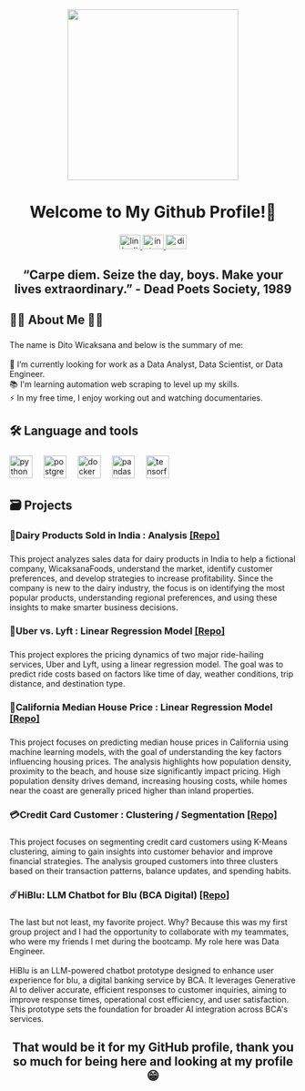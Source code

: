 <div align="center">
  <img height="300" src="https://i.giphy.com/media/v1.Y2lkPTc5MGI3NjExNTUzeWRhNjR2MGRleWxqYWp1bDJ4aXU2NWppcjIzY2loaTljZ21tdCZlcD12MV9pbnRlcm5hbF9naWZfYnlfaWQmY3Q9Zw/xTiIzJSKB4l7xTouE8/giphy.gif"  />
</div>

###

<h1 align="center">Welcome to My Github Profile!🚀</h1>

###

<div align="center">
  <a href="https://www.linkedin.com/in/dito-wicaksana-prasetya-b112ba304/" target="_blank">
  <img src="https://raw.githubusercontent.com/maurodesouza/profile-readme-generator/master/src/assets/icons/social/linkedin/default.svg" width="37" height="25" alt="linkedin logo"  />
  </a>
  <a href="https://www.instagram.com/ditoowp/?hl=en" target="_blank">
    <img src="https://raw.githubusercontent.com/maurodesouza/profile-readme-generator/master/src/assets/icons/social/instagram/default.svg" width="37" height="25" alt="instagram logo"  />
  </a>
  <a href="discordapp.com/users/415825401776963584" target="_blank">
    <img src="https://raw.githubusercontent.com/maurodesouza/profile-readme-generator/master/src/assets/icons/social/discord/default.svg" width="37" height="25" alt="discord logo"  />
  </a>
</div>

###

<h2 align="center">“Carpe diem. Seize the day, boys. Make your lives extraordinary.” - Dead Poets Society, 1989</h2>

###

<h2 align="left">👩‍💻  About Me 👨‍🌾</h2>

###

<p align="left">The name is Dito Wicaksana and below is the summary of me:<br><br>🔭 I’m currently looking for work as a Data Analyst, Data Scientist, or Data Engineer.<br>📚 I'm learning automation web scraping to level up my skills.<br>⚡ In my free time, I enjoy working out and watching documentaries.</p>

###

<h2 align="left">🛠 Language and tools</h2>

###

<div align="left">
  <img src="https://cdn.jsdelivr.net/gh/devicons/devicon/icons/python/python-original.svg" height="40" alt="python logo"  />
  <img width="12" />
  <img src="https://cdn.jsdelivr.net/gh/devicons/devicon/icons/postgresql/postgresql-plain.svg" height="40" alt="postgresql logo"  />
  <img width="12" />
  <img src="https://cdn.jsdelivr.net/gh/devicons/devicon/icons/docker/docker-plain-wordmark.svg" height="40" alt="docker logo"  />
  <img width="12" />
  <img src="https://cdn.jsdelivr.net/gh/devicons/devicon/icons/pandas/pandas-original.svg" height="40" alt="pandas logo"  />
  <img width="12" />
  <img src="https://cdn.jsdelivr.net/gh/devicons/devicon/icons/tensorflow/tensorflow-original.svg" height="40" alt="tensorflow logo"  />
</div>

###

<h2 align="left">🗃️ Projects</h2>

###

<h3 align="left">🐄Dairy Products Sold in India : Analysis <a href="https://github.com/ditoowp/dairy-product-analysis" target="_blank">[Repo]</a></h3>

###

<p align="left">This project analyzes sales data for dairy products in India to help a fictional company, WicaksanaFoods, understand the market, identify customer preferences, and develop strategies to increase profitability. Since the company is new to the dairy industry, the focus is on identifying the most popular products, understanding regional preferences, and using these insights to make smarter business decisions.</p>

###

<h3 align="left">🚖Uber vs. Lyft : Linear Regression Model <a href="https://github.com/ditoowp/ride-hailing-linreg" target="_blank">[Repo]</a></h3>

###

<p align="left">This project explores the pricing dynamics of two major ride-hailing services, Uber and Lyft, using a linear regression model. The goal was to predict ride costs based on factors like time of day, weather conditions, trip distance, and destination type.</p>

###

<h3 align="left">🏡California Median House Price : Linear Regression Model <a href="https://github.com/ditoowp/house-medprice-linreg" target="_blank">[Repo]</a></h3>

###

<p align="left">This project focuses on predicting median house prices in California using machine learning models, with the goal of understanding the key factors influencing housing prices. The analysis highlights how population density, proximity to the beach, and house size significantly impact pricing. High population density drives demand, increasing housing costs, while homes near the coast are generally priced higher than inland properties.</p>

###

<h3 align="left">💳Credit Card Customer : Clustering / Segmentation <a href="https://github.com/ditoowp/credit-card-customer-clustering" target="_blank">[Repo]</a></h3>

###

<p align="left">This project focuses on segmenting credit card customers using K-Means clustering, aiming to gain insights into customer behavior and improve financial strategies. The analysis grouped customers into three clusters based on their transaction patterns, balance updates, and spending habits.</p>

###

<h3 align="left">☄️HiBlu: LLM Chatbot for Blu (BCA Digital) <a href="https://github.com/ditoowp/hiblu_llm_chatbot" target="_blank">[Repo]</a></h3>

###

<p align="left">The last but not least, my favorite project. Why? Because this was my first group project and I had the opportunity to collaborate with my teammates, who were my friends I met during the bootcamp. My role here was Data Engineer.<br><br>HiBlu is an LLM-powered chatbot prototype designed to enhance user experience for blu, a digital banking service by BCA. It leverages Generative AI to deliver accurate, efficient responses to customer inquiries, aiming to improve response times, operational cost efficiency, and user satisfaction. This prototype sets the foundation for broader AI integration across BCA's services.</p>

###

<h2 align="center">That would be it for my GitHub profile, thank you so much for being here and looking at my profile😁</h2>

###
